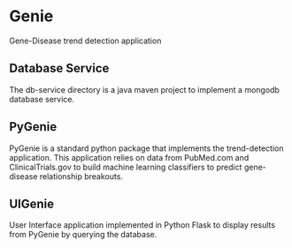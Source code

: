 # Genie
Gene-Disease trend detection application

## Database Service
The db-service directory is a java maven project to implement a mongodb database service.

## PyGenie
PyGenie is a standard python package that implements the trend-detection application. This application relies on data from PubMed.com and ClinicalTrials.gov to build machine learning classifiers to predict gene-disease relationship breakouts.

## UIGenie
User Interface application implemented in Python Flask to display results from PyGenie by querying the database.